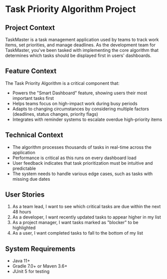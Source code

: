 # Task Priority Algorithm Project

## Project Context
TaskMaster is a task management application used by teams to track work items, set priorities, and manage deadlines. As the development team for TaskMaster, you've been tasked with implementing the core algorithm that determines which tasks should be displayed first in users' dashboards.

## Feature Context
The Task Priority Algorithm is a critical component that:
- Powers the "Smart Dashboard" feature, showing users their most important tasks first
- Helps teams focus on high-impact work during busy periods
- Adapts to changing circumstances by considering multiple factors (deadlines, status changes, priority flags)
- Integrates with reminder systems to escalate overdue high-priority items

## Technical Context
- The algorithm processes thousands of tasks in real-time across the application
- Performance is critical as this runs on every dashboard load
- User feedback indicates that task prioritization must be intuitive and predictable
- The system needs to handle various edge cases, such as tasks with missing due dates

## User Stories
1. As a team lead, I want to see which critical tasks are due within the next 48 hours
2. As a developer, I want recently updated tasks to appear higher in my list
3. As a project manager, I want tasks marked as "blocker" to be highlighted
4. As a user, I want completed tasks to fall to the bottom of my list

## System Requirements
- Java 11+
- Gradle 7.0+ or Maven 3.6+
- JUnit 5 for testing
